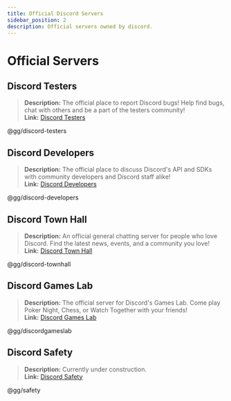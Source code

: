 ```yaml
---
title: Official Discord Servers
sidebar_position: 2
description: Official servers owned by discord.
---
```


# Official Servers

## **Discord Testers**

> **Description:** The official place to report Discord bugs! Help find bugs, chat with others and be a part of the testers community!   <br/>
**Link:** [Discord Testers](https://discord.gg/discord-testers)

@gg/discord-testers

## **Discord Developers**

> **Description:** The official place to discuss Discord's API and SDKs with community developers and Discord staff alike!   <br/>
**Link:** [Discord Developers](https://discord.gg/discord-developers)

@gg/discord-developers

## **Discord Town Hall**

> **Description:** An official general chatting server for people who love Discord.  Find the latest news, events, and a community you love!   <br/>
**Link:** [Discord Town Hall](https://discord.gg/discord-townhall)

@gg/discord-townhall

## **Discord Games Lab**

> **Description:** The official server for Discord's Games Lab. Come play Poker Night, Chess, or Watch Together with your friends!   <br/>
**Link:** [Discord Games Lab](https://discord.gg/discordgameslab)

@gg/discordgameslab

## **Discord Safety**

> **Description:** Currently under construction.  <br/>
**Link:** [Discord Safety](https://discord.gg/safety)

@gg/safety
